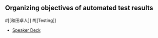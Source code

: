 ## Organizing objectives of automated test results
#[[和田卓人]] #[[Testing]]

- [Speaker Deck](https://speakerdeck.com/twada/organizing-objectives-of-automated-test-results)
